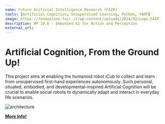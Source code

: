 ```yaml
---
name: Future Arificial Intelligence Research (FAIR)
tools: [Artificial Cognition, Unsupervised Learning, Python, YARP]
image: https://fondazione-fair.it/wp-content/uploads/2024/02/Logo_FAIR_colore.svg
description: WP 10.6 - Embodied AI for Action and Perception 
external_url:
---
```


# Artificial Cognition, From the Ground Up!

This project aims at enabling the humanoid robot iCub to collect and learn from unsupervised first-hand experiences autonomously. Such personal, situated, embodied, and developmental-inspired Artificial Cognition will be crucial to enable social robots to dynamically adapt and interact in everyday life scenarios.

![architecture](../assets/fair.png)

[**More Info!**](https://fondazione-fair.it/en/spoke/spoke-10-bio-socio-cognitive-ai/)